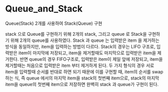 # Queue_and_Stack

Queue(Stack) 2개를 사용하여 Stack(Queue) 구현

stack 으로 Queue를 구현하기 위해 2개의 stack, 그리고 queue 로 Stack을 구현하기 위해 2개의 queue를 사용하였다. Stack 과 queue 는 입력받은 item 을 제거하는 방식을 동일하지만, item을 입력하는 방법이 다르다. Stack의 경우는 LIFO 구조로, 입력받은 item이 마지막에 저장되고, item을 제거할때도 마지막으로 입력받은 item을 제거한다. 반면 queue의 경우 FIFO구조로, 입력받은 item이 제일 앞에 저장되고, item을 제거할때는 처음으로 입력받은 item 부터 제거하게 된다. 두 가지 형식의 경우 서로 item을 입력할때 순서를 반대로 하면 되기 때문에 이를 구현할 때, item의 순서를 swap하는 식, 즉 queue 에서의 마지막 item을 stack의 첫번째 item으로, stack의 마지막 item을 queue의 첫번째 item으로 저장하면 완벽히 stack 과 queue가 구현이 된다.
